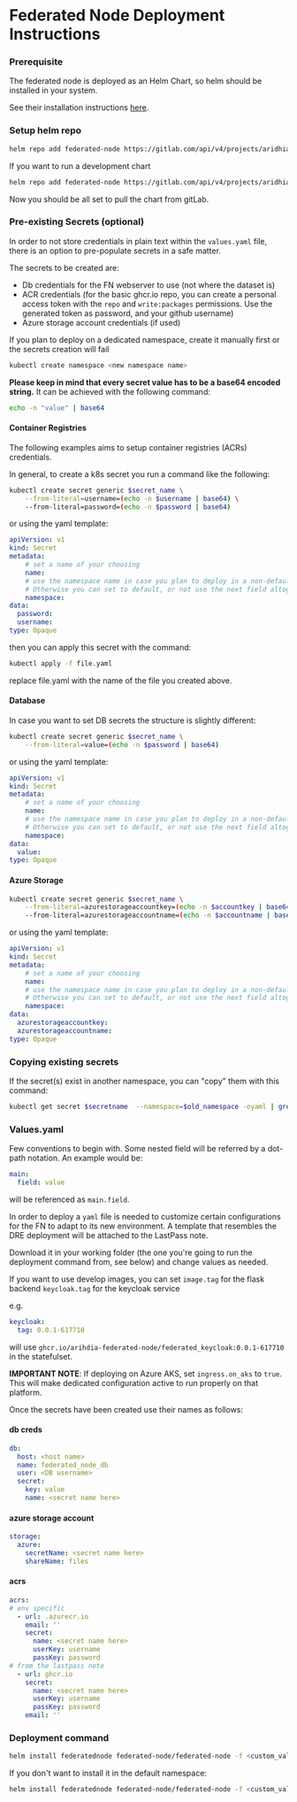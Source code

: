 # Federated Node Deployment Instructions

### Prerequisite
The federated node is deployed as an Helm Chart, so helm should be installed in your system.

See their installation instructions [here](https://helm.sh/docs/intro/install/).

### Setup helm repo
```sh
helm repo add federated-node https://gitlab.com/api/v4/projects/aridhia%2Ffederated_node/packages/helm/stable
```
If you want to run a development chart
```sh
helm repo add federated-node https://gitlab.com/api/v4/projects/aridhia%2Ffederated_node/packages/helm/develop
```

Now you should be all set to pull the chart from gitLab.

### Pre-existing Secrets (optional)
In order to not store credentials in plain text within the `values.yaml` file, there is an option to pre-populate secrets in a safe matter.

The secrets to be created are:
- Db credentials for the FN webserver to use (not where the dataset is)
- ACR credentials (for the basic ghcr.io repo, you can create a personal access token with the `repo` and `write:packages` permissions. Use the generated token as password, and your github username)
- Azure storage account credentials (if used)

If you plan to deploy on a dedicated namespace, create it manually first or the secrets creation will fail
```sh
kubectl create namespace <new namespace name>
```

__Please keep in mind that every secret value has to be a base64 encoded string.__ It can be achieved with the following command:
```sh
echo -n "value" | base64
```

#### Container Registries
The following examples aims to setup container registries (ACRs) credentials.

In general, to create a k8s secret you run a command like the following:
```sh
kubectl create secret generic $secret_name \
    --from-literal=username=(echo -n $username | base64) \
    --from-literal=password=(echo -n $password | base64)
```
or using the yaml template:
```yaml
apiVersion: v1
kind: Secret
metadata:
    # set a name of your choosing
    name:
    # use the namespace name in case you plan to deploy in a non-default one.
    # Otherwise you can set to default, or not use the next field altogether
    namespace:
data:
  password:
  username:
type: Opaque
```

then you can apply this secret with the command:
```sh
kubectl apply -f file.yaml
```
replace file.yaml with the name of the file you created above.

#### Database
In case you want to set DB secrets the structure is slightly different:

```sh
kubectl create secret generic $secret_name \
    --from-literal=value=(echo -n $password | base64)
```
or using the yaml template:
```yaml
apiVersion: v1
kind: Secret
metadata:
    # set a name of your choosing
    name:
    # use the namespace name in case you plan to deploy in a non-default one.
    # Otherwise you can set to default, or not use the next field altogether
    namespace:
data:
  value:
type: Opaque
```

#### Azure Storage
```sh
kubectl create secret generic $secret_name \
    --from-literal=azurestorageaccountkey=(echo -n $accountkey | base64) \
    --from-literal=azurestorageaccountname=(echo -n $accountname | base64)
```
or using the yaml template:
```yaml
apiVersion: v1
kind: Secret
metadata:
    # set a name of your choosing
    name:
    # use the namespace name in case you plan to deploy in a non-default one.
    # Otherwise you can set to default, or not use the next field altogether
    namespace:
data:
  azurestorageaccountkey:
  azurestorageaccountname:
type: Opaque
```

### Copying existing secrets
If the secret(s) exist in another namespace, you can "copy" them with this command:
```sh
kubectl get secret $secretname  --namespace=$old_namespace -oyaml | grep -v '^\s*namespace:\s' | kubectl apply --namespace=$new_namespace -f -
```

### Values.yaml
Few conventions to begin with. Some nested field will be referred by a dot-path notation. An example would be:
```yaml
main:
  field: value
```
will be referenced as `main.field`.

In order to deploy a `yaml` file is needed to customize certain configurations for the FN to adapt to its new environment. A template that resembles the DRE deployment will be attached to the LastPass note.

Download it in your working folder (the one you're going to run the deployment command from, see below) and change values as needed.

If you want to use develop images, you can set
`image.tag` for the flask backend
`keycloak.tag` for the keycloak service

e.g.
```yaml
keycloak:
  tag: 0.0.1-617710
```
will use `ghcr.io/arihdia-federated-node/federated_keycloak:0.0.1-617710` in the statefulset.

__IMPORTANT NOTE__: If deploying on Azure AKS, set `ingress.on_aks` to `true`. This will make dedicated configuration active to run properly on that platform.

Once the secrets have been created use their names as follows:
#### db creds
```yaml
db:
  host: <host name>
  name: federated_node_db
  user: <DB username>
  secret:
    key: value
    name: <secret name here>
```

#### azure storage account
```yaml
storage:
  azure:
    secretName: <secret name here>
    shareName: files
```

#### acrs
```yaml
acrs:
# env specific
  - url: .azurecr.io
    email: ''
    secret:
      name: <secret name here>
      userKey: username
      passKey: password
# from the lastpass note
  - url: ghcr.io
    secret:
      name: <secret name here>
      userKey: username
      passKey: password
    email: ''
```


### Deployment command
```sh
helm install federatednode federated-node/federated-node -f <custom_value.yaml>
```
If you don't want to install it in the default namespace:
```sh
helm install federatednode federated-node/federated-node -f <custom_value.yaml> --create-namespace --namespace=$namespace_name
```
